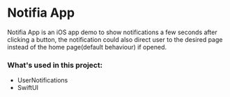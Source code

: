 # Notifia App

Notifia App is an iOS app demo to show notifications a few seconds after clicking a button, the notification could also direct user to the desired page instead of the home page(default behaviour) if opened.

### What's used in this project:
* UserNotifications
* SwiftUI
